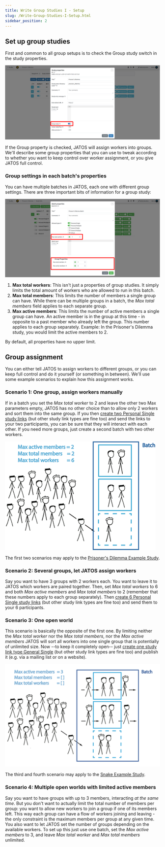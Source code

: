 ```yaml
---
title: Write Group Studies I - Setup
slug: /Write-Group-Studies-I-Setup.html
sidebar_position: 2
---
```


## Set up group studies

First and common to all group setups is to check the Group study switch in the study properties. 

![Group's property](/img/v39x/study-properties-group-study.png)

If the Group property is checked, JATOS will assign workers into groups. We'll describe some group properties that you can use to tweak according to whether you want to keep control over worker assignment, or you give JATOS full control.


### Group settings in each batch's properties

You can have multiple batches in JATOS, each one with different group settings. There are three important bits of information for a group study:

![Study Links screenshot](/img/v39x/batch_properties_groups.png)

1. **Max total workers**: This isn't just a properties of group studies. It simply limits the total amount of workers who are allowed to run in this batch.
1. **Max total members**:  This limits the number of members a single group can have. While there can be multiple groups in a batch, the _Max total members_ field applies to each separate group. 
1. **Max active members**: This limits the number of active members a single group can have. An active member is in the group at this time - in opposite to a past member who already left the group. This number applies to each group separately. Example: In the Prisoner's Dilemma study, you would limit the active members to 2.

By default, all properties have no upper limit.


## Group assignment

You can either tell JATOS to assign workers to different groups, or you can keep full control and do it yourself (or something in between). We'll use some example scenarios to explain how this assignment works.

### Scenario 1: One group, assign workers manually

If in a batch you set the _Max total worker_ to 2 and leave the other two Max parameters empty, JATOS has no other choice than to allow only 2 workers and sort them into the same group. If you then [create two Personal Single study links](Run-your-Study-with-Study-Links.html) (but other study link types are fine too) and send the links to your two participants, you can be sure that they will interact with each other. If you need more groups, just create a second batch with two other workers.

![Prisoners example](/img/prisoners_example.png)

The first two scenarios may apply to the [Prisoner's Dilemma Example Study](/Example-Studies).

### Scenario 2: Several groups, let JATOS assign workers

Say you want to have 3 groups with 2 workers each. You want to leave it to JATOS which workers are paired together. Then, set _Max total workers_ to 6 and both _Max active members_ and _Max total members_ to 2 (remember that these numbers apply to each group separately). Then [create 6 Personal Single study links](Run-your-Study-with-Study-Links.html) (but other study link types are fine too) and send them to your 6 participants.

### Scenario 3: One open world

This scenario is basically the opposite of the first one. By limiting neither the _Max total worker_ nor the _Max total members_, nor the _Max active members_ JATOS will sort all workers into one single group that is potentially of unlimited size. Now --to keep it completely open-- just [create one study link type General Single](Run-your-Study-with-Study-Links.html) (but other study link types are fine too) and publish it (e.g. via a mailing list or on a website).

![Snake example](/img/snake_example.png)

The third and fourth scenario may apply to the [Snake Example Study](/Example-Studies).

### Scenario 4: Multiple open worlds with limited active members

Say you want to have groups with up to 3 members, interacting _at the same time_. But you don't want to actually limit the total number of members per group: you want to allow new workers to join a group if one of its members left. This way each group can have a flow of workers joining and leaving - the only constraint is the maximum members per group at any given time. You also want to let JATOS set the number of groups depending on the available workers. To set up this just use one batch, set the _Max active members_ to 3, and leave _Max total worker_ and _Max total members_ unlimited.  
